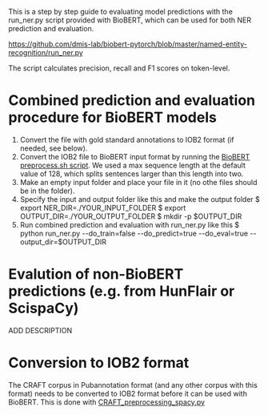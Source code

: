 This is a step by step guide to evaluating model predictions with the run_ner.py script provided with BioBERT, which can be used for both NER prediction and evaluation.

https://github.com/dmis-lab/biobert-pytorch/blob/master/named-entity-recognition/run_ner.py

The script calculates precision, recall and F1 scores on token-level.

# Combined prediction and evaluation procedure for BioBERT models
1. Convert the file with gold standard annotations to IOB2 format (if needed, see below). 
2. Convert the IOB2 file to BioBERT input format by running the [BioBERT preprocess.sh script](https://github.com/dmis-lab/biobert-pytorch/blob/master/named-entity-recognition/preprocess.sh). We used a max sequence length at the default value of 128, which splits sentences larger than this length into two.
3. Make an empty input folder and place your file in it (no othe files should be in the folder).
4. Specify the input and output folder like this and make the output folder
$ export NER_DIR=./YOUR_INPUT_FOLDER
$ export OUTPUT_DIR=./YOUR_OUTPUT_FOLDER
$ mkdir -p $OUTPUT_DIR
4. Run combined prediction and evaluation with run_ner.py like this
$ python run_ner.py --do_train=false --do_predict=true --do_eval=true --output_dir=$OUTPUT_DIR

# Evalution of non-BioBERT predictions (e.g. from HunFlair or ScispaCy)
ADD DESCRIPTION

# Conversion to IOB2 format
The CRAFT corpus in Pubannotation format (and any other corpus with this format) needs to be converted to IOB2 format before it can be used with BioBERT. 
This is done with [CRAFT_preprocessing_spacy.py](https://github.com/Aitslab/EasyNER/blob/main/supplementary/experiment_scripts/CRAFT_preprocessing_spacy.py)


